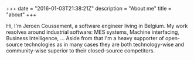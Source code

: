 +++
date = "2016-01-03T21:38:21Z"
description = "About me"
title = "about"
+++

Hi, I'm Jeroen Coussement, a software engineer living in Belgium. My work resolves around industrial software: MES systems, Machine interfacing, Business Intelligence, ... Aside from that I'm a heavy supporter of open-source technologies as in many cases they are both technology-wise and community-wise superior to their closed-source competitors.



